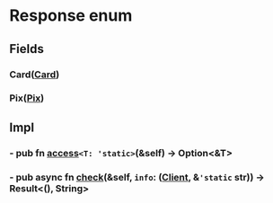 # Response enum

## Fields

### Card([**Card**](./s_card.md))
### Pix([**Pix**](./s_pix.md))

## Impl

### - pub fn [access](./response/access.md)`<T: 'static>`(&self) -> Option<&T>

### - pub async fn [check](./response/check.md)(&self, `info`: ([**Client**](../client.md), &`'static` str)) -> Result<(), **String**>